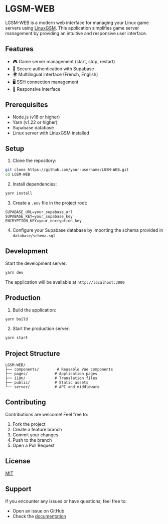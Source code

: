 # LGSM-WEB

LGSM-WEB is a modern web interface for managing your Linux game servers using [LinuxGSM](https://linuxgsm.com/). This application simplifies game server management by providing an intuitive and responsive user interface.

## Features

- 🎮 Game server management (start, stop, restart)
- 🔐 Secure authentication with Supabase
- 🌍 Multilingual interface (French, English)
- 🖥️ SSH connection management
- 📱 Responsive interface

## Prerequisites

- Node.js (v18 or higher)
- Yarn (v1.22 or higher)
- Supabase database
- Linux server with LinuxGSM installed

## Setup

1. Clone the repository:
```bash
git clone https://github.com/your-username/LGSM-WEB.git
cd LGSM-WEB
```

2. Install dependencies:
```bash
yarn install
```

3. Create a `.env` file in the project root:
```env
SUPABASE_URL=your_supabase_url
SUPABASE_KEY=your_supabase_key
ENCRYPTION_KEY=your_encryption_key
```

4. Configure your Supabase database by importing the schema provided in `database/schema.sql`

## Development

Start the development server:
```bash
yarn dev
```

The application will be available at `http://localhost:3000`

## Production

1. Build the application:
```bash
yarn build
```

2. Start the production server:
```bash
yarn start
```

## Project Structure

```
LGSM-WEB/
├── components/        # Reusable Vue components
├── pages/            # Application pages
├── i18n/             # Translation files
├── public/           # Static assets
└── server/           # API and middleware
```

## Contributing

Contributions are welcome! Feel free to:
1. Fork the project
2. Create a feature branch
3. Commit your changes
4. Push to the branch
5. Open a Pull Request

## License

[MIT](LICENSE)

## Support

If you encounter any issues or have questions, feel free to:
- Open an issue on GitHub
- Check the [documentation](link_to_your_documentation)
